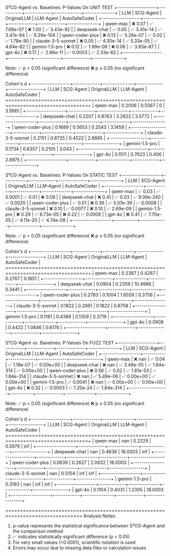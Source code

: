 S²CG-Agent vs. Baselines: P-Values On UNIT TEST
+-------------------+-----------+-------------+-------------+---------------+
|        LLM        | SCG-Agent | OriginalLLM |  LLM-Agent  | AutoSafeCoder |
+-------------------+-----------+-------------+-------------+---------------+
|     qwen-max      |  ❌ 0.07  | ✅ 7.68e-07 |   ❌ 1.00   |  ✅ 3.43e-92  |
|   deepseek-chat   |  ✅ 0.05  | ✅ 3.41e-14 | ✅ 3.47e-94 | ✅ 6.29e-104  |
|  qwen-coder-plus  |  ❌ 0.13  | ✅ 5.26e-07 |   ✅ 0.02   |  ✅ 1.78e-90  |
| claude-3-5-sonnet |  ❌ 0.05  | ✅ 4.30e-14 | ✅ 5.33e-05 |  ✅ 4.64e-82  |
|  gemini-1.5-pro   |  ❌ 0.12  | ✅ 1.99e-08 |   ❌ 0.06   |  ✅ 3.83e-87  |
|      gpt-4o       |  ❌ 0.17  | ✅ 2.66e-11 |  ✅ 0.0003  |  ✅ 2.33e-82  |
+-------------------+-----------+-------------+-------------+---------------+

Note: ✅ p < 0.05 (significant difference)
      ❌ p ≥ 0.05 (no significant difference)

 Cohen's d
+-------------------+-------------+---------------+-------------+-----------------+
| LLM               |   SCG-Agent |   OriginalLLM |   LLM-Agent |   AutoSafeCoder |
+===================+=============+===============+=============+=================+
| qwen-max          |      0.2006 |        0.5567 |      0      |          3.1995 |
+-------------------+-------------+---------------+-------------+-----------------+
| deepseek-chat     |      0.2207 |        0.8763 |      3.2622 |          3.5772 |
+-------------------+-------------+---------------+-------------+-----------------+
| qwen-coder-plus   |      0.1689 |        0.5653 |      0.2543 |          3.1459 |
+-------------------+-------------+---------------+-------------+-----------------+
| claude-3-5-sonnet |      0.2151 |        0.8725 |      0.4522 |          2.8885 |
+-------------------+-------------+---------------+-------------+-----------------+
| gemini-1.5-pro    |      0.1734 |        0.6357 |      0.2105 |          3.043  |
+-------------------+-------------+---------------+-------------+-----------------+
| gpt-4o            |      0.1511 |        0.7623 |      0.406  |          2.8975 |
+-------------------+-------------+---------------+-------------+-----------------+

 S²CG-Agent vs. Baselines: P-Values On STATIC TEST
+-------------------+-----------+-------------+--------------+---------------+
|        LLM        | SCG-Agent | OriginalLLM |  LLM-Agent   | AutoSafeCoder |
+-------------------+-----------+-------------+--------------+---------------+
|     qwen-max      |  ✅ 0.03  |  ✅ 0.0001  |   ✅ 0.01    |    ❌ 0.09    |
|   deepseek-chat   |  ❌ 0.41  |   ✅ 0.03   | ✅ 9.09e-240 |   ✅ 0.0020   |
|  qwen-coder-plus  |  ✅ 0.01  |   ❌ 0.36   | ✅ 5.07e-39  |   ✅ 0.0008   |
| claude-3-5-sonnet |  ❌ 0.10  |  ✅ 0.0077  |   ❌ 0.10    |  ✅ 2.69e-09  |
|  gemini-1.5-pro   |  ❌ 0.29  | ✅ 8.73e-05 |   ❌ 0.22    |   ✅ 0.0008   |
|      gpt-4o       |  ❌ 0.41  | ✅ 7.70e-05 | ✅ 4.11e-20  |  ✅ 4.74e-08  |
+-------------------+-----------+-------------+--------------+---------------+

Note: ✅ p < 0.05 (significant difference)
      ❌ p ≥ 0.05 (no significant difference)

 Cohen's d
+-------------------+-------------+---------------+-------------+-----------------+
| LLM               |   SCG-Agent |   OriginalLLM |   LLM-Agent |   AutoSafeCoder |
+===================+=============+===============+=============+=================+
| qwen-max          |      0.2387 |        0.4267 |      0.2767 |          0.1851 |
+-------------------+-------------+---------------+-------------+-----------------+
| deepseek-chat     |      0.0904 |        0.2359 |     10.4986 |          0.3441 |
+-------------------+-------------+---------------+-------------+-----------------+
| qwen-coder-plus   |      0.2783 |        0.1004 |      1.6559 |          0.3756 |
+-------------------+-------------+---------------+-------------+-----------------+
| claude-3-5-sonnet |      0.1822 |        0.2961 |      0.1822 |          0.6758 |
+-------------------+-------------+---------------+-------------+-----------------+
| gemini-1.5-pro    |      0.1181 |        0.4388 |      0.1359 |          0.3719 |
+-------------------+-------------+---------------+-------------+-----------------+
| gpt-4o            |      0.0908 |        0.4422 |      1.0846 |          0.6176 |
+-------------------+-------------+---------------+-------------+-----------------+

 S²CG-Agent vs. Baselines: P-Values On FUZZ TEST
+-------------------+-----------+-------------+--------------+---------------+
|        LLM        | SCG-Agent | OriginalLLM |  LLM-Agent   | AutoSafeCoder |
+-------------------+-----------+-------------+--------------+---------------+
|     qwen-max      |  ❌ nan   |   ✅ 0.04   | ✅ 1.19e-07  |  ✅ 0.00e+00  |
|   deepseek-chat   |  ❌ nan   | ✅ 3.48e-05 | ✅ 1.84e-314 |  ✅ 0.00e+00  |
|  qwen-coder-plus  |  ❌ 0.56  |   ✅ 0.02   | ✅ 1.81e-53  | ✅ 1.84e-314  |
| claude-3-5-sonnet |  ❌ nan   | ✅ 5.49e-06 | ✅ 0.00e+00  |  ✅ 0.00e+00  |
|  gemini-1.5-pro   | ✅ 0.0041 |   ❌ nan    | ✅ 0.00e+00  |  ✅ 0.00e+00  |
|      gpt-4o       |  ❌ 0.32  |  ✅ 0.0003  | ✅ 1.20e-24  | ✅ 1.84e-314  |
+-------------------+-----------+-------------+--------------+---------------+

Note: ✅ p < 0.05 (significant difference)
      ❌ p ≥ 0.05 (no significant difference)

 Cohen's d
+-------------------+-------------+---------------+-------------+-----------------+
| LLM               |   SCG-Agent |   OriginalLLM |   LLM-Agent |   AutoSafeCoder |
+===================+=============+===============+=============+=================+
| qwen-max          |    nan      |        0.2229 |      0.5979 |        inf      |
+-------------------+-------------+---------------+-------------+-----------------+
| deepseek-chat     |    nan      |        0.4636 |     18.0003 |        inf      |
+-------------------+-------------+---------------+-------------+-----------------+
| qwen-coder-plus   |      0.0639 |        0.2627 |      2.0632 |         18.0003 |
+-------------------+-------------+---------------+-------------+-----------------+
| claude-3-5-sonnet |    nan      |        0.5104 |    inf      |        inf      |
+-------------------+-------------+---------------+-------------+-----------------+
| gemini-1.5-pro    |      0.3193 |      nan      |    inf      |        inf      |
+-------------------+-------------+---------------+-------------+-----------------+
| gpt-4o            |      0.1104 |        0.4031 |      1.2305 |         18.0003 |
+-------------------+-------------+---------------+-------------+-----------------+

================================================================================
Analysis Notes:
1. p-value represents the statistical significance between S²CG-Agent and the comparison method
2. ✅ indicates statistically significant difference (p < 0.05)
3. For very small values (<0.0001), scientific notation is used
4. Errors may occur due to missing data files or calculation issues
